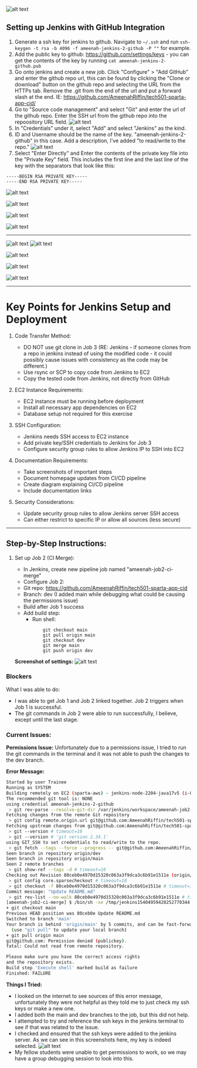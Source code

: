 ![alt text](images/image-1.png)

## Setting up Jenkins with GitHub Integration

1. Generate a ssh key for jenkins to github. Navigate to `~/.ssh` and run `ssh-keygen -t rsa -b 4096 -f ameenah-jenkins-2-github -P ""` for example.
2. Add the public key to github: https://github.com/settings/keys - you can get the contents of the key by running `cat ameenah-jenkins-2-github.pub`
3. Go onto jenkins and create a new job. Click "Configure" > "Add GitHub" and enter the github repo url, this can be found by clicking the "Clone or download" button on the github repo and selecting the URL from the HTTPs tab. Remove the .git from the end of the url and put a forward slash at the end. IE: https://github.com/AmeenahRiffin/tech501-sparta-app-cid/
4. Go to "Source code management" and select "Git" and enter the url of the github repo. Enter the SSH url from the github repo into the repoository URL field.
   ![alt text](images/image-2.png)
5. In "Credentials" under it, select "Add" and select "Jenkins" as the kind. 
6. ID and Username should be the name of the key. "ameenah-jenkins-2-github" in this case. Add a description, I've added "to read/write to the repo."
    ![alt text](images/image-3.png)
7. Select "Enter Directly" and Enter the contents of the private key file into the "Private Key" field. This includes the first line and the last line of the key with the separators that look like this:
```
-----BEGIN RSA PRIVATE KEY-----
-----END RSA PRIVATE KEY-----
```
   ![alt text](images/image-4.png)

![alt text](images/image-5.png)

![alt text](images/image-6.png)

![alt text](images/image-7.png)

----

![alt text](images/image-10.png)
![alt text](images/image-9.png)


![alt text](images/image-11.png)

![alt text](images/image-12.png)

![alt text](images/image-13.png)


-------

# Key Points for Jenkins Setup and Deployment

1. Code Transfer Method:
   - DO NOT use git clone in Job 3 (RE: Jenkins - if someone clones from a repo in jenkins instead of using the modified code - it could possibly cause issues with consistency as the code may be different.)
   - Use rsync or SCP to copy code from Jenkins to EC2
   - Copy the tested code from Jenkins, not directly from GitHub
   
2. EC2 Instance Requirements:
   - EC2 instance must be running before deployment
   - Install all necessary app dependencies on EC2
   - Database setup not required for this exercise

3. SSH Configuration:
   - Jenkins needs SSH access to EC2 instance
   - Add private key/SSH credentials to Jenkins for Job 3
   - Configure security group rules to allow Jenkins IP to SSH into EC2
   
4. Documentation Requirements:
   - Take screenshots of important steps
   - Document homepage updates from CI/CD pipeline
   - Create diagram explaining CI/CD pipeline
   - Include documentation links

5. Security Considerations:
   - Update security group rules to allow Jenkins server SSH access
   - Can either restrict to specific IP or allow all sources (less secure)

----

## Step-by-Step Instructions:

1. Set up Job 2 (CI Merge):
   - In Jenkins, create new pipeline job named "ameenah-job2-ci-merge"
    - Configure Job 2:
    - Git repo: https://github.com/AmeenahRiffin/tech501-sparta-app-cid
   - Branch: dev (I added main while debugging what could be causing the permissions issue)
   - Build after Job 1 success
    - Add build step:
      - Run shell:
        ``` 
            git checkout main
            git pull origin main
            git checkout dev
            git merge main
            git push origin dev
        ```

    **Screenshot of settings:**
    ![alt text](images/image-14.png)
     

### Blockers

What I was able to do:
- I was able to get Job 1 and Job 2 linked together. Job 2 triggers when Job 1 is successful.
- The git commands in Job 2 were able to run successfully, I believe, except until the last stage.

### Current Issues:
**Permissions Issue:**
    Unfortunately due to a permissions issue, I tried to run the git commands in the terminal and it was not able to push the changes to the dev branch. 

**Error Message:**
```bash
Started by user Trainee
Running as SYSTEM
Building remotely on EC2 (sparta-aws) - jenkins-node-2204-java17v5 (i-0549d804fa22ebf39) in workspace /var/jenkins/workspace/ameenah-job2-ci-merge
The recommended git tool is: NONE
using credential ameenah-jenkins-2-github
 > git rev-parse --resolve-git-dir /var/jenkins/workspace/ameenah-job2-ci-merge/.git # timeout=10
Fetching changes from the remote Git repository
 > git config remote.origin.url git@github.com:AmeenahRiffin/tech501-sparta-app-cid.git # timeout=10
Fetching upstream changes from git@github.com:AmeenahRiffin/tech501-sparta-app-cid.git
 > git --version # timeout=10
 > git --version # 'git version 2.34.1'
using GIT_SSH to set credentials to read/write to the repo.
 > git fetch --tags --force --progress -- git@github.com:AmeenahRiffin/tech501-sparta-app-cid.git +refs/heads/*:refs/remotes/origin/* # timeout=10
Seen branch in repository origin/dev
Seen branch in repository origin/main
Seen 2 remote branches
 > git show-ref --tags -d # timeout=10
Checking out Revision 80ceb0e4970d15320c063a3f9dca3c6b91e1511e (origin/main)
 > git config core.sparsecheckout # timeout=10
 > git checkout -f 80ceb0e4970d15320c063a3f9dca3c6b91e1511e # timeout=10
Commit message: "Update README.md"
 > git rev-list --no-walk 80ceb0e4970d15320c063a3f9dca3c6b91e1511e # timeout=10
[ameenah-job2-ci-merge] $ /bin/sh -xe /tmp/jenkins15404959420252770344.sh
+ git checkout main
Previous HEAD position was 80ceb0e Update README.md
Switched to branch 'main'
Your branch is behind 'origin/main' by 5 commits, and can be fast-forwarded.
  (use "git pull" to update your local branch)
+ git pull origin main
git@github.com: Permission denied (publickey).
fatal: Could not read from remote repository.

Please make sure you have the correct access rights
and the repository exists.
Build step 'Execute shell' marked build as failure
Finished: FAILURE
```

**Things I Tried:**
- I looked on the internet to see sources of this error message, unfortunately they were not helpful as they told me to just check my ssh keys or make a new one.
- I added both the main and dev branches to the job, but this did not help.
- I attempted to try and reference the ssh keys in the jenkins terminal to see if that was related to the issue.
- I checked and ensured that the ssh keys were added to the jenkins server. As we can see in this screenshots here, my key is indeed selected.
  ![alt text](images/image-15.png)
- My fellow students were unable to get permissions to work, so we may have a group debugging session to look into this.